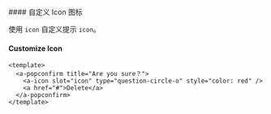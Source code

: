 <cn>
#### 自定义 Icon 图标 

使用 `icon` 自定义提示 `icon`。
</cn>
<us>
#### Customize Icon
</us>

```tpl
<template>
  <a-popconfirm title="Are you sure？">
    <a-icon slot="icon" type="question-circle-o" style="color: red" />
    <a href="#">Delete</a>
  </a-popconfirm>
</template>
```